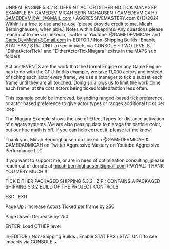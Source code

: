 UNREAL ENGINE 5.3.2 BLUEPRINT ACTOR DITHERING TICK MANAGER EXAMPLE BY GAMEDEV MICAH BERNINGHAUSEN / GAMEDEVMICAH / GAMEDEVMICAH@GMAIL.com / AGGRESSIVEMASTERY.com
8/13/2024 
Within is a free to use and re-use (please provide credit to me, Micah Berninghausen, when able.) Notes within Blueprints.
Any questions please reach out to me via Linkedin, Twitter or Youtube. @GAMEDEVMICAH and GameDevMicah@Gmail.com 
In-EDITOR / Non-Shipping Builds : Enable STAT FPS / STAT UNIT to see impacts via CONSOLE ~ 
TWO LEVELS : "DitherActorTick" and "DitherActorTickNiagara" exists in the MAPS sub folders

Actions/EVENTS are the work that the Unreal Engine or any Game Engine has to do with the CPU. In this example, we take 11,000 actors and instead of ticking each actor every frame, we use a manager to tick a subset each frame until they are all touched. 
Doing so allows us to limit the work done each frame, at the cost actors being ticked/called/action less often. 

This example could be improved, by adding ranged-based tick preference or actor based preference to give actor types or ranges additional ticks per loop. 

The Niagara Example shows the use of Effect Types for distance activation of niagara systems. 
We are also passing data to niaraga for particle color, but our hue math is off. 
If you can help correct it, please let me know!

Thank you,
Micah Berninghausen on Linkedin
@GAMEDEVMICAH & GAMEDADMICAH on Twitter
Aggressive Mastery on Youtube
Aggressive Performance LLC

If you want to support me, or are in need of optimization consulting, please reach out or donate at micah.berninghausen@gmail.com (PAYPAL) THANK YOU VERY MUCH!!!

TICK DITHER PACKAGED SHIPPING 5.3.2 . ZIP : CONTAINS A PACKAGED SHIPPING 5.3.2 BUILD OF THE PROJECT
CONTROLS:

ESC : EXIT

Page Up : Increase Actors Ticked per frame by 250

Page Down: Decrease by 250

ENTER: Load OTHER level

In-EDITOR / Non-Shipping Builds : Enable STAT FPS / STAT UNIT to see impacts via CONSOLE ~ 
